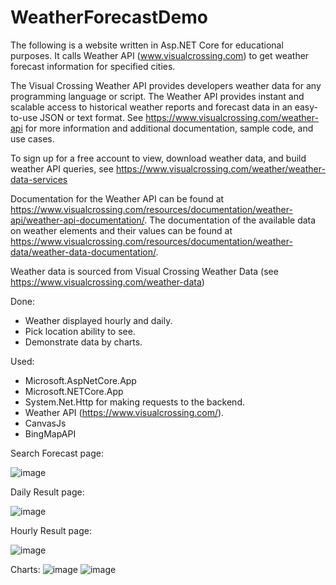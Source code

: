 # WeatherForecastDemo

The following is a website written in Asp.NET Core for educational purposes. It calls Weather API (www.visualcrossing.com) to get weather forecast information for specified cities.

The Visual Crossing Weather API provides developers weather data for any programming language or script. The Weather API provides instant and scalable access to historical weather reports and forecast data in an easy-to-use JSON or text format. See https://www.visualcrossing.com/weather-api for more information and additional documentation, sample code, and use cases.

To sign up for a free account to view, download weather data, and build weather API queries, see https://www.visualcrossing.com/weather/weather-data-services

Documentation for the Weather API can be found at https://www.visualcrossing.com/resources/documentation/weather-api/weather-api-documentation/. The documentation of the available data on weather elements and their values can be found at https://www.visualcrossing.com/resources/documentation/weather-data/weather-data-documentation/.

Weather data is sourced from Visual Crossing Weather Data (see https://www.visualcrossing.com/weather-data)

Done:
- Weather displayed hourly and daily.
- Pick location ability to see.
- Demonstrate data by charts.

Used:

- Microsoft.AspNetCore.App
- Microsoft.NETCore.App
- System.Net.Http for making requests to the backend.
- Weather API (https://www.visualcrossing.com/).
- CanvasJs
- BingMapAPI

Search Forecast page:

![image](https://github.com/vinhvu01/WeatherForecastDemo/assets/53502920/a9a55a39-f8de-49b6-adcd-5c86f4674d05)

Daily Result page:

![image](https://github.com/vinhvu01/WeatherForecastDemo/assets/53502920/0cd3b69c-fc59-4b75-9a28-3bfe9f783a58)

Hourly Result page:

![image](https://github.com/vinhvu01/WeatherForecastDemo/assets/53502920/9c08149f-5106-4a27-a27c-173af0b64c8c)

Charts:
![image](https://github.com/vinhvu01/WeatherForecastDemo/assets/53502920/2746112b-f30f-45d2-b1dc-ae328bcbc837)
![image](https://github.com/vinhvu01/WeatherForecastDemo/assets/53502920/72bf3396-1f62-4443-9b8e-0c01a877d07c)




